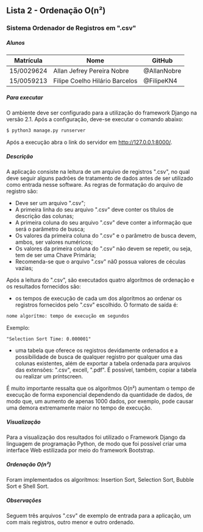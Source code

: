 ## Lista 2 - Ordenação O(n²)
### Sistema Ordenador de Registros em ".csv"

##### Alunos

| Matrícula | Nome | GitHub |
|--|--|--|
| 15/0029624 | Allan Jefrey Pereira Nobre | @AllanNobre |
| 15/0059213 | Filipe Coelho Hilário Barcelos | @FilipeKN4 |

##### Para executar
O ambiente deve ser configurado para a utilização do framework Django na versão 2.1. Após a configuração, deve-se executar o comando abaixo: 

```sh
$ python3 manage.py runserver
```

Após a execução abra o link do servidor em http://127.0.0.1:8000/.

##### Descrição
A aplicação consiste na leitura de um arquivo de registros ".csv", no qual deve seguir alguns padrões de tratamento de dados antes de ser utilizado como entrada nesse software. As regras de formatação do arquivo de registro são:

- Deve ser um arquivo ".csv";
- A primeira linha do seu arquivo ".csv" deve conter os títulos de descrição das colunas;
- A primeira coluna do seu arquivo ".csv" deve conter a informação que será o parâmetro de busca;
- Os valores da primeira coluna do ".csv" e o parâmetro de busca devem, ambos, ser valores numéricos;
- Os valores da primeira coluna do ".csv" não devem se repetir, ou seja, tem de ser uma Chave Primária;
- Recomenda-se que o arquivo ".csv" nã0 possua valores de céculas vazias;

Após a leitura do ".csv", são executados quatro algorítmos de ordenação e os resultados fornecidos são:

- os tempos de execução de cada um dos algorítmos ao ordenar os registros fornecidos pelo ".csv" escolhido. O formato de saída é:

```sh
nome algorítmo: tempo de execução em segundos
```

Exemplo:

    "Selection Sort Time: 0.000001"

- uma tabela que oferece os registros devidamente ordenados e a possibilidade de busca de qualquer registro por qualquer uma das colunas existentes, além de exportar a tabela ordenada para arquivos das extensões: ".csv", excell, ".pdf". É possível, também, copiar a tabela ou realizar um printscreen.  

É muito importante ressalta que os algorítmos O(n²) aumentam o tempo de execução de forma exponencial dependendo da quantidade de dados, de modo que, um aumento de apenas 1000 dados, por exemplo, pode causar uma demora extremamente maior no tempo de execução.

##### Visualização

Para a visualização dos resultados foi utilizado o Framework Django da linguagem de programação Python, de modo que foi possível criar uma interface Web estilizada por meio do framework Bootstrap.  

##### Ordenação O(n²)

Foram implementados os algorítmos: Insertion Sort, Selection Sort, Bubble Sort e Shell Sort.

##### Observações
Seguem três arquivos ".csv" de exemplo de entrada para a aplicação, um com mais registros, outro menor e outro ordenado.
